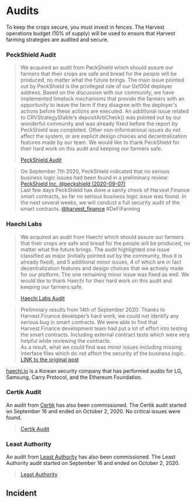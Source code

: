 # Audits

To keep the crops secure, you must invest in fences. The Harvest operations budget \(10% of supply\) will be used to ensure that Harvest farming strategies are audited and secure.

### PeckShield Audit <a id="peckshield-audit"></a>

> We acquired an audit from PeckShield which should assure our farmers that their crops are safe and bread for the people will be produced, no matter what the future brings. The main issue pointed out by PeckShield is the privileged role of our 0xf00d deployer address. Based on the discussion with our community, we have implemented timelock mechanisms that provide the farmers with an opportunity to leave the farm if they disagree with the deployer's actions before these actions are executed. An additional issue related to CRVStrategyStable's depositArbCheck\(\) was pointed out by our wonderful community and was already fixed before the report by PeckShield was completed. Other non-informational issues do not affect the system, or are explicit design choices and decentralization features made by our team. We would like to thank PeckShield for their hard work on this audit and keeping our farmers safe.
>
> [PeckShield Audit](https://github.com/harvest-finance/harvest/blob/master/audits/PeckShield-Harvest.pdf)

> On September 7th 2020, PeckShield indicated that no serious business logic issues had been found in a preliminary review:  
> [PeckShield Inc. @peckshield \(2020-09-07\)](https://twitter.com/peckshield/status/1303012731197382656)  
> Last few days PeckShield has done a sanity check of Harvest Finance smart contracts, so far no serious business logic issue was found. In the next several weeks, we will conduct a full security audit of the smart contracts. [@harvest\_finance](https://twitter.com/harvest_finance) \#DeFiFarming

### Haechi Labs <a id="haechi-labs"></a>

> We acquired an audit from Haechi which should assure our farmers that their crops are safe and bread for the people will be produced, no matter what the future brings. The audit highlighted one issue classified as major \(initially pointed out by the community, thus it is already fixed\), and 5 additional minor issues, 4 of which are in fact decentralization features and design choices that we actively made for our platform. The one remaining minor issue was fixed as well. We would like to thank Haechi for their hard work on this audit and keeping our farmers safe.
>
> [Haechi Labs Audit](https://github.com/harvest-finance/harvest/blob/master/audits/Haechi-Harvest.pdf)

> Preliminary results from 14th of September 2020: Thanks to Harvest.Finance developer’s hard work, we could not identify any serious bug in smart contracts. We were able to find that Harvest.Finance development team had put a lot of effort into testing the smart contracts. Including external contract tests which were very helpful while reviewing the contracts.  
> As a result, what we could find was minor issues including missing interface files which do not affect the security of the business logic. [LINK to the original post](https://medium.com/haechi-audit/harvest-finance-security-review-64782c98d2ae)

[haechi.io](https://haechi.io/) is a Korean security company that has performed audits for LG, Samsung, Carry Protocol, and the Ethereum Foundation.

### Certik Audit <a id="certik-audit"></a>

An audit from [Certik](https://twitter.com/certik_io) has also been commissioned. The Certik audit started on September 16 and ended on October 2, 2020. No critical issues were found.

> [Certik Audit](https://github.com/harvest-finance/harvest/blob/master/audits/CertiK-Harvest.pdf)

### Least Authority <a id="least-authority"></a>

An audit from [Least Authority](https://twitter.com/LeastAuthority?ref_src=twsrc%5Egoogle%7Ctwcamp%5Eserp%7Ctwgr%5Eauthor) has also been commissioned. The Least Authority audit started on September 16 and ended on October 2, 2020.

> [Least Authority](https://github.com/harvest-finance/harvest/blob/master/audits/LeastAuthority-Harvest.pdf)

## Incident <a id="incident-retrospectives"></a>

